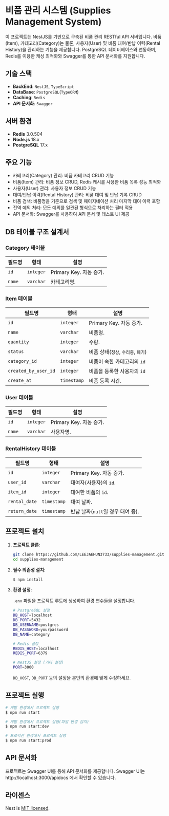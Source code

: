# 비품 관리 시스템 (Supplies Management System)

이 프로젝트는 NestJS를 기반으로 구축된 비품 관리 RESTful API 서버입니다. 비품(Item), 카테고리(Category)는 물론, 사용자(User) 및 비품 대여/반납 이력(Rental History)을 관리하는 기능을 제공합니다. PostgreSQL 데이터베이스와 연동하며, Redis를 이용한 캐싱 최적화와 Swagger를 통한 API 문서화를 지원합니다.

## 기술 스택

- **BackEnd**: `NestJS`, `TypeScript`
- **DataBase**: `PostgreSQL`(`TypeORM`)
- **Caching**: `Redis`
- **API 문서화**: `Swagger`

## 서버 환경

- **Redis** 3.0.504
- **Node.js** 18.x
- **PostgreSQL** 17.x

## 주요 기능

- 카테고리(Category) 관리: 비품 카테고리 CRUD 기능
- 비품(Item) 관리: 비품 정보 CRUD, Redis 캐시를 사용한 비품 목록 성능 최적화
- 사용자(User) 관리: 사용자 정보 CRUD 기능
- 대여/반납 이력(Rental History) 관리: 비품 대여 및 반납 기록 CRUD
- 비품 검색: 비품명을 기준으로 검색 및 페이지네이션 처리 마지막 대여 이력 포함
- 전역 예외 처리: 모든 예외를 일관된 형식으로 처리하는 필터 적용
- API 문서화: Swagger를 사용하여 API 문서 및 테스트 UI 제공

## DB 테이블 구조 설계서

### Category 테이블

| **필드명** | **형태**  | **설명**                |
| ---------- | --------- | ----------------------- |
| `id`       | `integer` | Primary Key. 자동 증가. |
| `name`     | `varchar` | 카테고리명.             |

### Item 테이블

| **필드명**           | **형태**    | **설명**                            |
| -------------------- | ----------- | ----------------------------------- |
| `id`                 | `integer`   | Primary Key. 자동 증가.             |
| `name`               | `varchar`   | 비품명.                             |
| `quantity`           | `integer`   | 수량.                               |
| `status`             | `varchar`   | 비품 상태(`정상`, `수리중`, `폐기`) |
| `category_id`        | `integer`   | 비품이 속한 카테고리의 `id`         |
| `created_by_user_id` | `integer`   | 비품을 등록한 사용자의 `id`         |
| `create_at`          | `timestamp` | 비품 등록 시간.                     |

### User 테이블

| **필드명** | **형태**  | **설명**                |
| ---------- | --------- | ----------------------- |
| `id`       | `integer` | Primary Key. 자동 증가. |
| `name`     | `varchar` | 사용자명.               |

### RentalHistory 테이블

| **필드명**    | **형태**    | **설명**                          |
| ------------- | ----------- | --------------------------------- |
| `id`          | `integer`   | Primary Key. 자동 증가.           |
| `user_id`     | `varchar`   | 대여자(사용자)의 `id`.            |
| `item_id`     | `integer`   | 대여한 비품의 `id`.               |
| `rental_date` | `timestamp` | 대여 날짜.                        |
| `return_date` | `timestamp` | 반납 날짜(`null`일 경우 대여 중). |

## 프로젝트 설치

1. **프로젝트 클론**:

   ```bash
   git clone https://github.com/LEEJAEHUN3733/supplies-management.git
   cd supplies-management
   ```

2. **필수 의존성 설치**:

   ```bash
   $ npm install
   ```

3. **환경 설정**:

   `.env` 파일을 프로젝트 루트에 생성하여 환경 변수들을 설정합니다.

   ```bash
   # PostgreSQL 설정
   DB_HOST=localhost
   DB_PORT=5432
   DB_USERNAME=postgres
   DB_PASSWORD=yourpassword
   DB_NAME=category

   # Redis 설정
   REDIS_HOST=localhost
   REDIS_PORT=6379

   # NestJS 설정 (기타 설정)
   PORT=3000
   ```

   `DB_HOST`, `DB_PORT` 등의 설정을 본인의 환경에 맞게 수정하세요.

## 프로젝트 실행

```bash
# 개발 환경에서 프로젝트 실행
$ npm run start

# 개발 환경에서 프로젝트 실행(파일 변경 감지)
$ npm run start:dev

# 프로덕션 환경에서 프로젝트 실행
$ npm run start:prod
```

## API 문서화

프로젝트는 Swagger UI를 통해 API 문서화를 제공합니다. Swagger UI는 http://localhost:3000/apidocs 에서 확인할 수 있습니다.

## 라이센스

Nest is [MIT licensed](https://github.com/nestjs/nest/blob/master/LICENSE).
